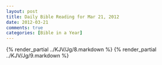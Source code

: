 ```yaml
---
layout: post
title: Daily Bible Reading for Mar 21, 2012
date: 2012-03-21
comments: true
categories: [Bible in a Year]
---
```

{% render_partial ../KJV/Jg/8.markdown %}
{% render_partial ../KJV/Jg/9.markdown %}
